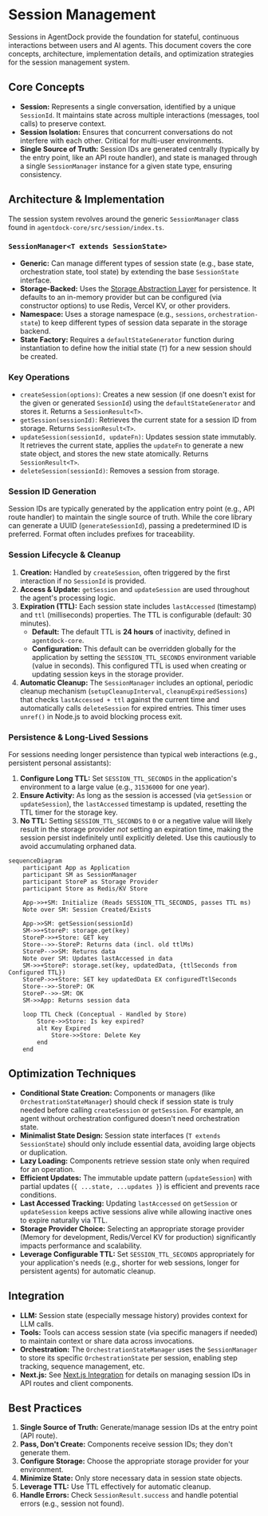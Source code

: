 # Session Management

Sessions in AgentDock provide the foundation for stateful, continuous interactions between users and AI agents. This document covers the core concepts, architecture, implementation details, and optimization strategies for the session management system.

## Core Concepts

-   **Session:** Represents a single conversation, identified by a unique `SessionId`. It maintains state across multiple interactions (messages, tool calls) to preserve context.
-   **Session Isolation:** Ensures that concurrent conversations do not interfere with each other. Critical for multi-user environments.
-   **Single Source of Truth:** Session IDs are generated centrally (typically by the entry point, like an API route handler), and state is managed through a single `SessionManager` instance for a given state type, ensuring consistency.

## Architecture & Implementation

The session system revolves around the generic `SessionManager` class found in `agentdock-core/src/session/index.ts`.

### `SessionManager<T extends SessionState>`

-   **Generic:** Can manage different types of session state (e.g., base state, orchestration state, tool state) by extending the base `SessionState` interface.
-   **Storage-Backed:** Uses the [Storage Abstraction Layer](./storage-abstraction.md) for persistence. It defaults to an in-memory provider but can be configured (via constructor options) to use Redis, Vercel KV, or other providers.
-   **Namespace:** Uses a storage namespace (e.g., `sessions`, `orchestration-state`) to keep different types of session data separate in the storage backend.
-   **State Factory:** Requires a `defaultStateGenerator` function during instantiation to define how the initial state (`T`) for a new session should be created.

### Key Operations

-   `createSession(options)`: Creates a new session (if one doesn't exist for the given or generated `SessionId`) using the `defaultStateGenerator` and stores it. Returns a `SessionResult<T>`.
-   `getSession(sessionId)`: Retrieves the current state for a session ID from storage. Returns `SessionResult<T>`.
-   `updateSession(sessionId, updateFn)`: Updates session state immutably. It retrieves the current state, applies the `updateFn` to generate a new state object, and stores the new state atomically. Returns `SessionResult<T>`.
-   `deleteSession(sessionId)`: Removes a session from storage.

### Session ID Generation

Session IDs are typically generated by the application entry point (e.g., API route handler) to maintain the single source of truth. While the core library can generate a UUID (`generateSessionId`), passing a predetermined ID is preferred. Format often includes prefixes for traceability.

### Session Lifecycle & Cleanup

1.  **Creation:** Handled by `createSession`, often triggered by the first interaction if no `SessionId` is provided.
2.  **Access & Update:** `getSession` and `updateSession` are used throughout the agent's processing logic.
3.  **Expiration (TTL):** Each session state includes `lastAccessed` (timestamp) and `ttl` (milliseconds) properties. The TTL is configurable (default: 30 minutes).
    - **Default:** The default TTL is **24 hours** of inactivity, defined in `agentdock-core`.
    - **Configuration:** This default can be overridden globally for the application by setting the `SESSION_TTL_SECONDS` environment variable (value in seconds). This configured TTL is used when creating or updating session keys in the storage provider.
4.  **Automatic Cleanup:** The `SessionManager` includes an optional, periodic cleanup mechanism (`setupCleanupInterval`, `cleanupExpiredSessions`) that checks `lastAccessed + ttl` against the current time and automatically calls `deleteSession` for expired entries. This timer uses `unref()` in Node.js to avoid blocking process exit.

### Persistence & Long-Lived Sessions

For sessions needing longer persistence than typical web interactions (e.g., persistent personal assistants):

1.  **Configure Long TTL:** Set `SESSION_TTL_SECONDS` in the application's environment to a large value (e.g., `31536000` for one year).
2.  **Ensure Activity:** As long as the session is accessed (via `getSession` or `updateSession`), the `lastAccessed` timestamp is updated, resetting the TTL timer for the storage key.
3.  **No TTL:** Setting `SESSION_TTL_SECONDS` to `0` or a negative value will likely result in the storage provider *not* setting an expiration time, making the session persist indefinitely until explicitly deleted. Use this cautiously to avoid accumulating orphaned data.

```mermaid
sequenceDiagram
    participant App as Application
    participant SM as SessionManager
    participant StoreP as Storage Provider
    participant Store as Redis/KV Store

    App->>+SM: Initialize (Reads SESSION_TTL_SECONDS, passes TTL ms)
    Note over SM: Session Created/Exists

    App->>SM: getSession(sessionId)
    SM->>+StoreP: storage.get(key)
    StoreP->>+Store: GET key
    Store-->>-StoreP: Returns data (incl. old ttlMs)
    StoreP-->>SM: Returns data
    Note over SM: Updates lastAccessed in data
    SM->>+StoreP: storage.set(key, updatedData, {ttlSeconds from Configured TTL})
    StoreP->>+Store: SET key updatedData EX configuredTtlSeconds
    Store-->>-StoreP: OK
    StoreP-->>-SM: OK
    SM->>App: Returns session data

    loop TTL Check (Conceptual - Handled by Store)
        Store->>Store: Is key expired?
        alt Key Expired
            Store->>Store: Delete Key
        end
    end
```

## Optimization Techniques

-   **Conditional State Creation:** Components or managers (like `OrchestrationStateManager`) should check if session state is truly needed before calling `createSession` or `getSession`. For example, an agent without orchestration configured doesn't need orchestration state.
-   **Minimalist State Design:** Session state interfaces (`T extends SessionState`) should only include essential data, avoiding large objects or duplication.
-   **Lazy Loading:** Components retrieve session state only when required for an operation.
-   **Efficient Updates:** The immutable update pattern (`updateSession`) with partial updates (`{ ...state, ...updates }`) is efficient and prevents race conditions.
-   **Last Accessed Tracking:** Updating `lastAccessed` on `getSession` or `updateSession` keeps active sessions alive while allowing inactive ones to expire naturally via TTL.
-   **Storage Provider Choice:** Selecting an appropriate storage provider (Memory for development, Redis/Vercel KV for production) significantly impacts performance and scalability.
-   **Leverage Configurable TTL:** Set `SESSION_TTL_SECONDS` appropriately for your application's needs (e.g., shorter for web sessions, longer for persistent agents) for automatic cleanup.

## Integration

-   **LLM:** Session state (especially message history) provides context for LLM calls.
-   **Tools:** Tools can access session state (via specific managers if needed) to maintain context or share data across invocations.
-   **Orchestration:** The `OrchestrationStateManager` uses the `SessionManager` to store its specific `OrchestrationState` per session, enabling step tracking, sequence management, etc.
-   **Next.js:** See [Next.js Integration](./nextjs-integration.md) for details on managing session IDs in API routes and client components.

## Best Practices

1.  **Single Source of Truth:** Generate/manage session IDs at the entry point (API route).
2.  **Pass, Don't Create:** Components receive session IDs; they don't generate them.
3.  **Configure Storage:** Choose the appropriate storage provider for your environment.
4.  **Minimize State:** Only store necessary data in session state objects.
5.  **Leverage TTL:** Use TTL effectively for automatic cleanup.
6.  **Handle Errors:** Check `SessionResult.success` and handle potential errors (e.g., session not found). 